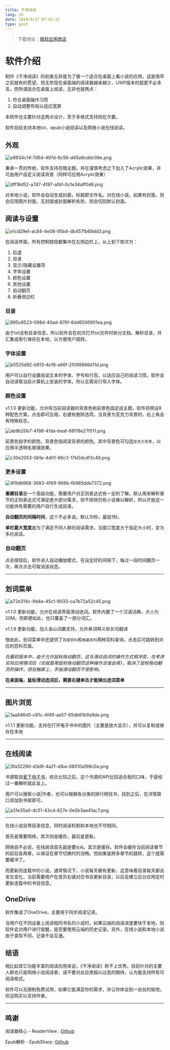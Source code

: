 ```yaml
---
title: 干净阅读
lang: zh
date: 2019/9/17 07:45:12
type: post
---
```


> 下载地址：[微软应用商店](https://www.microsoft.com/store/apps/9MV65L2XFCSK)

# 软件介绍

制作《干净阅读》的初衷无非是为了做一个适合在桌面上看小说的应用，这是很早之前就有的愿望。但无奈现在桌面端的阅读器越来越少，UWP版本的就更不必多言。而所谓适合在桌面上阅读，无非也就两点：

1. 符合桌面操作习惯
2. 自动调整布局以适应宽屏

本软件也主要针对这两点设计，至于多格式支持则在次要。

软件目前支持本地txt、epub小说阅读以及网络小说在线阅读。

## 外观

![e8934c14-7d5d-497d-8c56-d45a9cddc08e.png](https://storage.live.com/items/51816931BAB0F7A8!13806?authkey=AO7QXpgYo7-5DUU)

秉承一贯的传统，软件支持亮暗主题。并在谨慎考虑之下加入了Acrylic效果，并可由用户自定义阅读背景（同样可应用Acrylic效果）

![dff18d52-a747-4197-a1bf-0c1e34aff0d6.png](https://storage.live.com/items/51816931BAB0F7A8!13805?authkey=AO7QXpgYo7-5DUU)

对本地小说，软件会自动生成封面，标题即文件名。对在线小说，如果有封面，则会应用图片封面，无封面或封面解析失败，则会切回默认封面。

## 阅读与设置

![e1cd29e1-ac84-4e08-95b4-db457fb69dd3.png](https://storage.live.com/items/51816931BAB0F7A8!13809?authkey=AO7QXpgYo7-5DUU)

在阅读界面，所有控制按钮都集中在左侧边栏上，从上到下依次为：

1. 后退
2. 目录
3. 显示/隐藏设置项
4. 字体设置
5. 颜色设置
6. 其他设置
7. 自动翻页
8. 折叠侧边栏

### 目录

![895c6523-098d-40ad-876f-6dd6506901ea.png](https://storage.live.com/items/51816931BAB0F7A8!13811?authkey=AO7QXpgYo7-5DUU)

由于txt没有目录信息，所以软件会在初次打开txt文件时拆分文档，解析目录，并汇集成索引保存在本地，以方便用户跳转。

### 字体设置

![b0525d92-b913-4cf8-a66f-2f098966d11d.png](https://storage.live.com/items/51816931BAB0F7A8!13810?authkey=AO7QXpgYo7-5DUU)

用户可以自行设置阅读文本的字体、字号和行高，以适应自己的阅读习惯。软件会自动读取当前计算机上安装的字体，所以无需另行导入字体。

### 颜色设置

v1.1.0 更新功能，允许将当前阅读器的背景色和前景色固定成主题。软件将预设8种配色方案，点击即可应用，右键有删除选项，当背景为亚克力背景时，右上角会有特殊标志。

![ab9b20b7-4198-41da-beaf-66f18e27f511.png](https://storage.live.com/items/51816931BAB0F7A8!13843?authkey=AO7QXpgYo7-5DUU)

前景色指字的颜色，背景色指阅读背景的颜色。其中背景色可勾选`亚克力背景`，以应用半透明毛玻璃效果。

![c30e2053-0b1e-4d01-86c3-17b0dcdf3c49.png](https://storage.live.com/items/51816931BAB0F7A8!13812?authkey=AO7QXpgYo7-5DUU)

### 更多设置

![4f9d6668-3683-4f69-866b-fb965dde7372.png](https://storage.live.com/items/51816931BAB0F7A8!13861?authkey=AO7QXpgYo7-5DUU)

**重建目录**是一个高级功能，需要用户对正则表达式有一定的了解。默认用来解析章节的正则表达式可满足绝大部分需求，但不排除仍有小说难以解析，所以开放这一功能供有需要的用户自行生成目录。

**自动翻页的间隔时间**，这个不必多说。默认10秒，最低1秒。

**单栏最大宽度**是为了满足不同人群的阅读需求，当窗口宽度大于指定大小时，变为多栏阅读。

### 自动翻页

点击按钮后，软件进入自动播放模式，在设定好的间隔下，每过一段时间翻页一次，再次点击可取消该状态。

---

## 划词菜单

![a72e314c-9d4a-45c1-9033-ca7b72a52c45.png](https://storage.live.com/items/51816931BAB0F7A8!13844?authkey=AO7QXpgYo7-5DUU)

v1.1.0 更新功能，允许在阅读界面滑动选词。软件内置了一个汉语词典，大小为20M。但即便如此，也只覆盖了一部分词汇。

v1.1.9 更新功能，加入金山词霸支持，允许单词释义和长句翻译

借由此，划词菜单中还提供了`百度百科`和`维基百科`两种百科查询，点击后可跳转到对应的百科页面。

*在最初版本中，由于允许鼠标拖动翻页，这与滑动选词的操作方式相冲突，在考虑实际应用情况后（也就是用鼠标拖动翻页这种操作没谁会用），取消了鼠标拖动翻页的操作，但在触屏上，手指滑动翻页不受影响。*

**在桌面端，鼠标滑动选词后，需要右键单击才能弹出选词菜单**

---

## 图片浏览

![1aa846d5-c81c-4f49-aa57-65db61b9a9de.png](https://storage.live.com/items/51816931BAB0F7A8!13848?authkey=AO7QXpgYo7-5DUU)

v1.1.1 更新功能，支持在打开电子书中的图片（主要是放大显示），并可以复制或保存在本地

---

## 在线阅读

![3fa32290-d3d9-4a21-a1ba-08010a198c0a.png](https://storage.live.com/items/51816931BAB0F7A8!13807?authkey=AO7QXpgYo7-5DUU)

书源取自[爱下电子书](https://www.aixdzs.com/)，综合比较之后，这个书源的API比较适合我的口味，于是经过一番解析就此呈上。

用户可以搜索小说|作者，也可以根据各分类的排行榜找书，找到之后，在详情窗口添加到书架即可。

![a31e35a0-dc51-43cd-827e-0e0b3ae41ac7.png](https://storage.live.com/items/51816931BAB0F7A8!13814?authkey=AO7QXpgYo7-5DUU)

---

在线小说自带目录信息，同时阅读机制和本地也不尽相同。

首先是需要网络，其次则是缓存，最后是更新。

网络自不必说，在线阅读首先就是要`在线`。其次是缓存。软件会缓存当前阅读章节的前后各两章，以保证在章节切换时的流畅。但如果是跨多章节的跳转，这个就需要缓冲了。

而更新则连载中的小说。通常情况下，小说每天都有更新，这意味着目录每天都会发生变化，当前需要用户在首页右键对应书目更新目录，以后会建立后台应用定时更新连载中的书目信息。

## OneDrive

软件集成了OneDrive，主要用于同步阅读记录。

当用户在不同设备上阅读相同书名的小说时，如果云端的阅读进度要快于本地，则软件会对用户进行提醒，是否要使用云端的历史记录。另外，在线小说和本地小说由于类型不同，记录不会互通。

## 结语

相比起其它功能丰富的阅读应用来说，《干净阅读》称不上优秀。目前针对的主要人群也只是网络小说阅读者，请不要对此应用报以过高的期待，认为能支持所有可阅读格式。

软件可以无限制免费试用，如果它能满足你的需求，并让你体会到一丝丝的愉悦，欢迎购买以支持作者。

---

## 鸣谢

阅读器核心 - ReaderView : [Github](https://github.com/cnbluefire/ReaderView)

Epub解析 - EpubSharp: [Github](https://github.com/Asido/EpubSharp/)